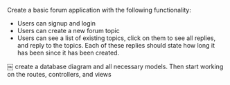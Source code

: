 Create a basic forum application with the following functionality:

- Users can signup and login
- Users can create a new forum topic
- Users can see a list of existing topics, click on them to see all replies, and reply to the topics.  Each of these replies should state how long it has been since it has been created.


￼ create a database diagram and all necessary models. Then start working on the routes, controllers,  and views